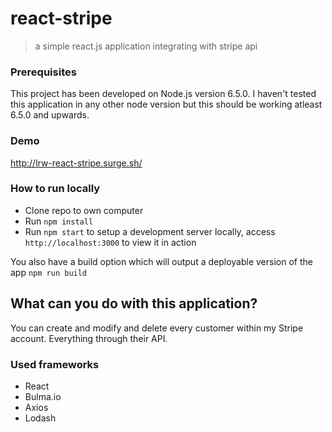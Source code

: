 # react-stripe
> a simple react.js application integrating with stripe api

### Prerequisites
This project has been developed on Node.js version 6.5.0. I haven't tested this application in any other node version but this should be working atleast 6.5.0 and upwards.

### Demo
http://lrw-react-stripe.surge.sh/

### How to run locally
* Clone repo to own computer
* Run `npm install`
* Run `npm start` to setup a development server locally, access `http://localhost:3000` to view it in action

You also have a build option which will output a deployable version of the app `npm run build`

## What can you do with this application?
You can create and modify and delete every customer within my Stripe account. Everything through their API.

### Used frameworks
* React
* Bulma.io
* Axios
* Lodash
